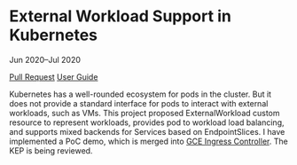 # External Workload Support in Kubernetes

Jun 2020–Jul 2020


[Pull Request](https://github.com/kubernetes/ingress-gce/pull/1256)
[User Guide](https://github.com/zjkmxy/ingress-gce/blob/ffbeef674d70d84e33272ee295caa8efe6840006/docs/experimental/workload/README.md)

Kubernetes has a well-rounded ecosystem for pods in the cluster.
But it does not provide a standard interface for pods to interact with external workloads, such as VMs.
This project proposed ExternalWorkload custom resource to represent workloads,
provides pod to workload load balancing, and supports mixed backends for Services based on EndpointSlices.
I have implemented a PoC demo, which is merged into [GCE Ingress Controller](https://github.com/kubernetes/ingress-gce).
The KEP is being reviewed.

